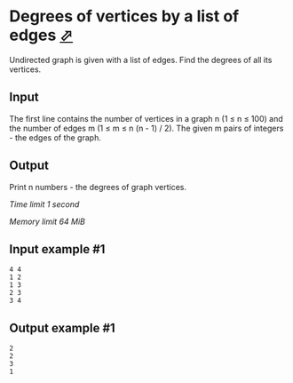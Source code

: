 # Degrees of vertices by a list of edges [⬀](https://www.e-olymp.com/en/contests/9060/problems/78612)

Undirected graph is given with a list of edges. Find the degrees of all its vertices.

## Input

The first line contains the number of vertices in a graph n (1 ≤ n ≤ 100) and the number of edges m (1 ≤ m ≤ n (n - 1) / 2). The given m pairs of integers - the edges of the graph.

## Output

Print n numbers - the degrees of graph vertices.

_Time limit 1 second_

_Memory limit 64 MiB_

## Input example #1
```
4 4
1 2
1 3
2 3
3 4
```

## Output example #1
```
2
2
3
1
```
